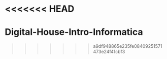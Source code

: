<<<<<<< HEAD
=======
# Digital-House-Intro-Informatica
>>>>>>> a9df948865e235fe08409251571473e24f41cbf3
